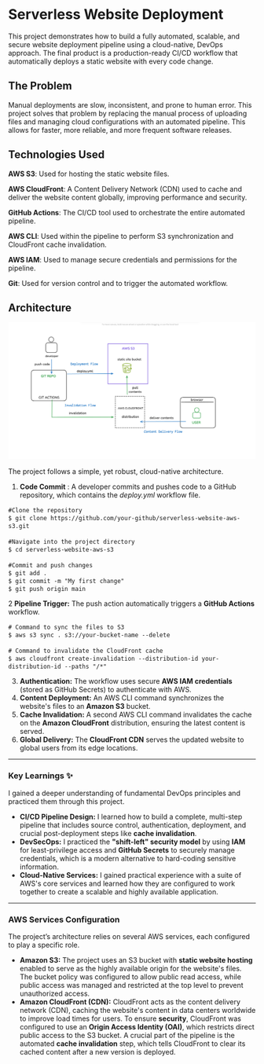 
# Serverless Website Deployment 
This project demonstrates how to build a fully automated, scalable, and secure website deployment pipeline using a cloud-native, DevOps approach. 
The final product is a production-ready CI/CD workflow that automatically deploys a static website with every code change.

## The Problem

Manual deployments are slow, inconsistent, and prone to human error.
 This project solves that problem by replacing the manual process of uploading files and managing cloud configurations with an automated pipeline. 
 This allows for faster, more reliable, and more frequent software releases.



## **Technologies Used**


**AWS S3**: Used for hosting the static website files.

**AWS CloudFront**: A Content Delivery Network (CDN) used to cache and deliver the website content globally, improving performance and security.

**GitHub Actions**: The CI/CD tool used to orchestrate the entire automated pipeline.

**AWS CLI**: Used within the pipeline to perform S3 synchronization and CloudFront cache invalidation.

**AWS IAM**: Used to manage secure credentials and permissions for the pipeline.

**Git**: Used for version control and to trigger the automated workflow.

## Architecture
![Architecture Diagram](assets/diagram.png)

The project follows a simple, yet robust, cloud-native architecture.

 1. **Code Commit** : A developer commits and pushes code to a GitHub repository, which contains the *deploy.yml*  workflow file.
 ```
#Clone the repository
$ git clone https://github.com/your-github/serverless-website-aws-s3.git

#Navigate into the project directory
$ cd serverless-website-aws-s3

#Commit and push changes
$ git add .
$ git commit -m "My first change"
$ git push origin main
```

 2 **Pipeline Trigger:** The push action automatically triggers a **GitHub Actions** workflow.

```
# Command to sync the files to S3 
$ aws s3 sync . s3://your-bucket-name --delete 

# Command to invalidate the CloudFront cache 
$ aws cloudfront create-invalidation --distribution-id your-distribution-id --paths "/*"

```

 3. **Authentication:** The workflow uses secure **AWS IAM credentials** (stored as GitHub Secrets) to authenticate with AWS.
 4. **Content Deployment:** An AWS CLI command synchronizes the website's files to an **Amazon S3** bucket.
 5. **Cache Invalidation:** A second AWS CLI command invalidates the cache on the **Amazon CloudFront** distribution, ensuring the latest content is served.
 6. **Global Delivery:** The **CloudFront CDN** serves the updated website to global users from its edge locations.


---

### **Key Learnings** :sparkles:

I gained a deeper understanding of fundamental DevOps principles and practiced them through this project.

* **CI/CD Pipeline Design:** I learned how to build a complete, multi-step pipeline that includes source control, authentication, deployment, and crucial post-deployment steps like **cache invalidation**.
* **DevSecOps:** I practiced the **"shift-left" security model** by using **IAM** for least-privilege access and **GitHub Secrets** to securely manage credentials, which is a modern alternative to hard-coding sensitive information.
* **Cloud-Native Services:** I gained practical experience with a suite of AWS's core services and learned how they are configured to work together to create a scalable and highly available application.

---

### **AWS Services Configuration**

The project’s architecture relies on several AWS services, each configured to play a specific role.

* **Amazon S3:** 
The project uses an S3 bucket with **static website hosting** enabled to serve as the highly available origin for the website's files. The bucket policy was configured to allow public read access, while public access was managed and restricted at the top level to prevent unauthorized access.
* **Amazon CloudFront (CDN):** 
CloudFront acts as the content delivery network (CDN), caching the website's content in data centers worldwide to improve load times for users. 
To ensure **security**, CloudFront was configured to use an **Origin Access Identity (OAI)**, which restricts direct public access to the S3 bucket. 
A crucial part of the pipeline is the automated **cache invalidation** step, which tells CloudFront to clear its cached content after a new version is deployed.

